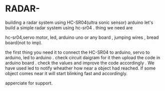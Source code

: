 # RADAR-
building a radar system using HC-SR04(ultra sonic sensor) arduino 
let's build a simple radar system using hc-sr04 . thing we need are 

hc-sr04,servo motor, led, arduino uno or any board , jumping wires , bread board(not to imp).

the first thing you need it to connect the HC-SR04 to arduino, servo to arduino, led to arduino .
check circuit daigram for it 
then upload the code in arduino board .
check the values and improve the code accordingly . We have used led to notify wheather how near a object had reached.
if some object comes near it will start blinking fast and accordingly.

apperciate for support.

